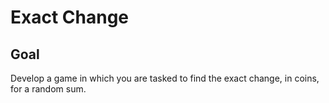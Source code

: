 # Exact Change

## Goal

Develop a game in which you are tasked to find the exact change, in coins, for a random sum.
